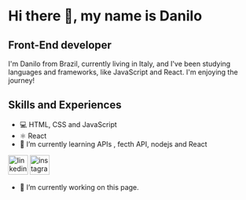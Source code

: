 # Hi there 👋, my name is Danilo

## Front-End developer

I'm Danilo from Brazil, currently living in Italy, and I've been studying languages and frameworks, like JavaScript and React. I'm enjoying the journey!

## Skills and Experiences

- :computer:  HTML, CSS and JavaScript
- ⚛️ React 
- 🌱 I’m currently learning APIs , fecth API, nodejs and React 


[<img src='https://cdn.jsdelivr.net/npm/simple-icons@3.0.1/icons/linkedin.svg' alt='linkedin' height='40'>](https://www.linkedin.com/in/https://www.linkedin.com/in/danilo-rua-28599b28//)  [<img src='https://cdn.jsdelivr.net/npm/simple-icons@3.0.1/icons/instagram.svg' alt='instagram' height='40'>](https://www.instagram.com/https://www.instagram.com/danilo.rua//)  

- 🔭 I’m currently working on this page. 
